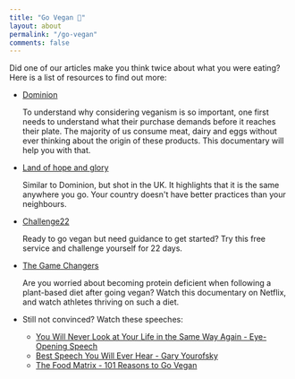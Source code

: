```yaml
---
title: "Go Vegan 🌱"
layout: about
permalink: "/go-vegan"
comments: false
---
```


Did one of our articles make you think twice about what you were eating? Here is a list of resources to find out more:

- [Dominion](https://www.dominionmovement.com/)

    To understand why considering veganism is so important, one first needs to understand what their purchase demands before it reaches their plate. The majority of us consume meat, dairy and eggs without ever thinking about the origin of these products. This documentary will help you with that.

- [Land of hope and glory](https://www.landofhopeandglory.org/)

    Similar to Dominion, but shot in the UK. It highlights that it is the same anywhere you go. Your country doesn't have better practices than your neighbours.

- [Challenge22](https://challenge22.com/)

    Ready to go vegan but need guidance to get started? Try this free service and challenge yourself for 22 days.

- [The Game Changers](https://www.netflix.com/watch/81157840)

    Are you worried about becoming protein deficient when following a plant-based diet after going vegan? Watch this documentary on Netflix, and watch athletes thriving on such a diet.

- Still not convinced? Watch these speeches:

    - [You Will Never Look at Your Life in the Same Way Again - Eye-Opening Speech](https://www.youtube.com/watch?v=Z3u7hXpOm58)
    - [Best Speech You Will Ever Hear - Gary Yourofsky](https://youtu.be/es6U00LMmC4?t=110)
    - [The Food Matrix - 101 Reasons to Go Vegan](https://www.youtube.com/watch?v=YnQb58BoBQw)
